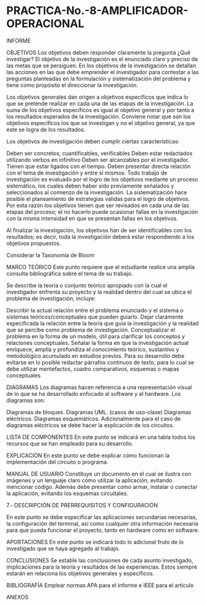 # PRACTICA-No.-8-AMPLIFICADOR-OPERACIONAL
INFORME

OBJETIVOS
Los objetivos deben responder claramente la pregunta ¿Qué investigar? El objetivo de la investigación es el enunciado claro y preciso de las metas que se persiguen. En los objetivos de la investigación se detallan las acciones en las que debe emprender el investigador para contestar a las preguntas planteadas en la formulación y sistematización del problema y tiene como propósito el direccionar la investigación.

Los objetivos generales dan origen a objetivos específicos que indica lo que se pretende realizar en cada una de las etapas de la investigación. La suma de los objetivos específicos es igual al objetivo general y por tanto a los resultados esperados de la investigación. Conviene notar que son los objetivos específicos los que se investigan y no el objetivo general, ya que este se logra de los resultados.

Los objetivos de investigación deben cumplir ciertas características:

Deben ser concretos, cuantificables, verificables
Deben estar redactados utilizando verbos en infinitivo
Deben ser alcanzables por el investigador.
Tienen que estar ligados con el tiempo.
Deben presentar directa relación con el tema de investigación y entre sí mismos. Todo trabajo de investigación es evaluado por el logro de los objetivos mediante un proceso sistemático, los cuales deben haber sido previamente señalados y seleccionados al comienzo de la investigación. La sistematización hace posible el planeamiento de estrategias válidas para el logro de objetivos. Por esta razón los objetivos tienen que ser revisados en cada una de las etapas del proceso; el no hacerlo puede ocasionar fallas en la investigación con la misma intensidad en que se presentan fallas en los objetivos.

Al finalizar la investigación, los objetivos han de ser identificables con los resultados; es decir, toda la investigación deberá estar respondiendo a los objetivos propuestos.

Considerar la Taxonomía de Bloom

MARCO TEÓRICO
Este punto requiere que el estudiante realice una amplia consulta bibliográfica sobre el tema de su trabajo.

Se describe la teoría o conjunto teórico apropiado con la cual el investigador enfrenta su proyecto y la realidad dentro del cual se ubica el problema de investigación, incluye:

Describir la actual relación entre el problema enunciado y el sistema o sistemas teóricos/conceptuales que pueden guiarlo.
Dejar claramente especificada la relación entre la teoría que guía la investigación y la realidad que se percibe como problema de investigación.
Conceptualizar el problema en la forma de un modelo, útil para clarificar los conceptos y relaciones conceptuales.
Señalar la forma en que la investigación actual enriquece, amplía y profundiza el conocimiento teórico, sustantivo y metodológico acumulado en estudios previos.
Para su desarrollo debe evitarse en lo posible redactar párrafos continuos de texto, para lo cual se debe utilizar mentefactos, cuadro comparativos, esquemas o mapas conceptuales

DIAGRAMAS
Los diagramas hacen referencia a una representación visual de lo que se ha desarrollado enfocado al software y al hardware. Los diagramas son:

Diagramas de bloques.
Diagramas UML. (casos de uso-clase)
Diagramas eléctricos.
Diagramas esquemáticos.
Adicionalmente para el caso de diagramas eléctricos se debe hacer la explicación de los circuitos.







LISTA DE COMPONENTES
En este punto se indicará en una tabla todos los recursos que se han empleado para su desarrollo.

EXPLICACIÓN
En este punto se debe explicar cómo funcionan la implementación del circuito o programa.

MANUAL DE USUARIO
Constituye un documento en el cual se ilustra con imágenes y un lenguaje claro cómo utilizar la aplicación, evitando mencionar código. Además debe presentar como armar, instalar o conectar la aplicación, evitando los esquemas circuitales.

7.- DESCRIPCIÓN DE PRERREQUISITOS Y CONFIGURACIÓN

En este punto se debe especificar las aplicaciones secundarias necesarias, la configuración del terminal, así como cualquier otra información necesaria para que pueda funcionar el proyecto, tanto en hardware como en software.

APORTACIONES
En este punto se indicará todo lo adicional fruto de lo investigado que se haya agregado al trabajo.

CONCLUSIONES
Se estable las conclusiones de cada asunto investigado, implicaciones para la teoría y resultados de las experiencias. Estos siempre estarán en relaciona los objetivos generales y específicos.

BIBLIOGRAFÍA
Emplear normas APA para el informe e IEEE para el artículo

ANEXOS
